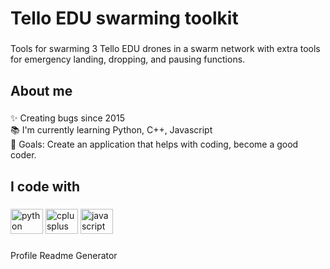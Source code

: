<h1 align="left">Tello EDU swarming toolkit</h1>

###

<p align="left">Tools for swarming 3 Tello EDU drones in a swarm network with extra tools for emergency landing, dropping, and pausing functions.</p>

###

<h2 align="left">About me</h2>

###

<p align="left">✨ Creating bugs since 2015<br>📚 I'm currently learning Python, C++, Javascript<br>🎯 Goals: Create an application that helps with coding, become a good coder.</p>

###

<h2 align="left">I code with</h2>

###

<div align="left">
  <img src="https://cdn.jsdelivr.net/gh/devicons/devicon/icons/python/python-original.svg" height="40" width="52" alt="python logo"  />
  <img src="https://cdn.jsdelivr.net/gh/devicons/devicon/icons/cplusplus/cplusplus-original.svg" height="40" width="52" alt="cplusplus logo"  />
  <img src="https://cdn.jsdelivr.net/gh/devicons/devicon/icons/javascript/javascript-original.svg" height="40" width="52" alt="javascript logo"  />
</div>

###

Profile Readme Generator
